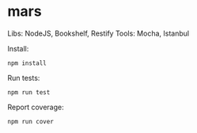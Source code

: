 mars
====

Libs: NodeJS, Bookshelf, Restify
Tools: Mocha, Istanbul


Install:

    npm install

Run tests:

    npm run test

Report coverage:

    npm run cover

